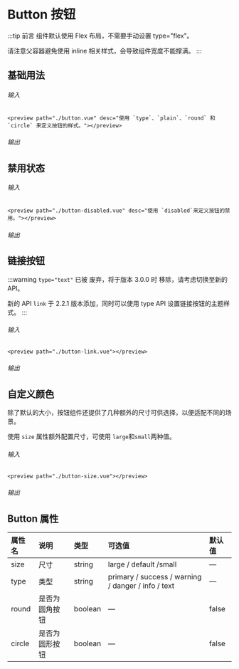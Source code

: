 # Button 按钮

:::tip 前言
组件默认使用 Flex 布局，不需要手动设置 type="flex"。

请注意父容器避免使用 inline 相关样式，会导致组件宽度不能撑满。
:::

## 基础用法

###### 输入

```
<preview path="./button.vue" desc="使用 `type`、`plain`、`round` 和 `circle` 来定义按钮的样式。"></preview>
```

###### 输出

<preview path="./button.vue" desc="使用 `type`、`plain`、`round` 和 `circle` 来定义按钮的样式。"></preview>

## 禁用状态

###### 输入

```
<preview path="./button-disabled.vue" desc="使用 `disabled`来定义按钮的禁用。"></preview>
```

###### 输出

<preview path="./button-disabled.vue" desc="使用 `disabled`来定义按钮的禁用。"></preview>

## 链接按钮

:::warning
`type="text"` 已被 废弃，将于版本
3.0.0 时 移除，请考虑切换至新的 API。

新的 API `link` 于
2.2.1 版本添加，同时可以使用 type API 设置链接按钮的主题样式。
:::

###### 输入

```
<preview path="./button-link.vue"></preview>
```

###### 输出

<preview path="./button-link.vue"></preview>

## 自定义颜色

除了默认的大小，按钮组件还提供了几种额外的尺寸可供选择，以便适配不同的场景。

使用 `size` 属性额外配置尺寸，可使用 `large`和`small`两种值。

###### 输入

```
<preview path="./button-size.vue"></preview>
```

###### 输出

<preview path="./button-size.vue"></preview>

## Button 属性

| 属性名        | 说明           | 类型  |可选值  |默认值  |
| :------------- |:-------------| :-----|:-----|:-----|
| size     | 尺寸 | string|large / default /small|—|
| type     | 类型 | string|primary / success / warning / danger / info / text|—|
| round     | 是否为圆角按钮 | boolean|—|false|
| circle     | 是否为圆形按钮 | boolean|—|false|

